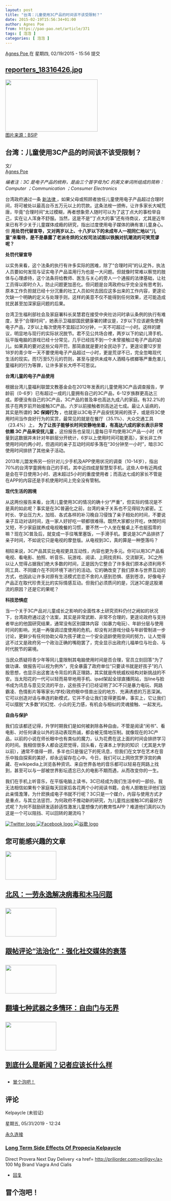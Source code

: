 ```yaml
---
layout: post
title: "台湾：儿童使用3C产品的时间该不该受限制？"
date: 2015-02-19T15:56:34+01:00
author: Agnes Poe
from: https://pao-pao.net/article/371
tags: [ 泡泡 ]
categories: [ 泡泡 ]
---
```


<section class="clearfix" id="content" role="main">
 <div class="region region-content">
  <div class="block block-system" id="block-system-main">
   <div class="content">
    <div about="/article/371" class="node node-pao-pao-article node-promoted node-full view-mode-full clearfix" id="node-371" typeof="sioc:Item foaf:Document">
     <span class="rdf-meta element-hidden" content="台湾：儿童使用3C产品的时间该不该受限制？" property="dc:title">
     </span>
     <span class="rdf-meta element-hidden" content="1" datatype="xsd:integer" property="sioc:num_replies">
     </span>
     <div class="submitted">
      <span content="2015-02-19T15:56:34+01:00" datatype="xsd:dateTime" property="dc:date dc:created" rel="sioc:has_creator">
       <a about="/author/54" class="username" datatype="" href="/author/54" property="foaf:name" title="查看用户资料" typeof="sioc:UserAccount" xml:lang="">
        Agnes Poe
       </a>
       在 星期四, 02/19/2015 - 15:56 提交
      </span>
     </div>
     <div class="content">
      <div class="field field-name-field-image field-type-image field-label-hidden">
       <div class="field-items">
        <div class="field-item even">
         <div class="file file-image file-image-jpeg" id="file-1008--2">
          <h2 class="element-invisible">
           <a href="/file/1008">
            reporters_18316426.jpg
           </a>
          </h2>
          <div class="content">
           <img alt="" height="164" src="https://pao-pao.net/sites/pao-pao.net/files/styles/article_detail/public/reporters_18316426.jpg?itok=6gSBpt6I" title="" typeof="foaf:Image" width="290"/>
           <div class="field field-name-field-image-source field-type-link-field field-label-hidden">
            <div class="field-items">
             <div class="field-item even">
              <a href="https://pao-pao.net/wcffrrvlfuyvepuofycwnahjbohndumzxsfpjbaovzkaofpudrqrryatmigqcsqaglbvcphudxjqhjbsquteziyczptroukacrrfjhfucvpalys">
               图片来源：BSIP
              </a>
             </div>
            </div>
           </div>
          </div>
         </div>
        </div>
       </div>
      </div>
      <div class="field field-name-title field-type-ds field-label-hidden">
       <div class="field-items">
        <div class="field-item even" property="dc:title">
         <h1 class="page-title">
          台湾：儿童使用3C产品的时间该不该受限制？
         </h1>
        </div>
       </div>
      </div>
      <div class="field-name-author">
       <div class="label-inline">
        文/
       </div>
       <a about="/author/54" class="username" datatype="" href="/author/54" property="foaf:name" title="查看用户资料" typeof="sioc:UserAccount" xml:lang="">
        Agnes Poe
       </a>
      </div>
      <div class="field field-name-body field-type-text-with-summary field-label-hidden">
       <div class="field-items">
        <div class="field-item even" property="content:encoded">
         <p>
          <em>
           编者注：3C
          </em>
          <em>
           是电子产品的统称，是由三个首字母为C
          </em>
          <em>
           的英文单词所组成的简称：Computer
          </em>
          <em>
           ；Communication
          </em>
          <em>
           ；Consumer Electronics
          </em>
         </p>
         <p>
          台湾政府通过一条
          <a href="https://news.qq.com/a/20150123/076929.htm" rel="nofollow">
           新法律
          </a>
          ，如果父母或照顾者放任儿童使用电子产品超过合理时间，将可被处以最高台币五万元以上的罚款。这条法桉一颁佈，让许多家长大喊荒唐，毕竟“合理时间”太过模糊，再者想象旁人随时可以为了这丁点大的事检举自己，实在让人浑身不舒服。当然，这是不是“丁点大的事”还有待商议，尤其是近年来已有不少关于儿童媒体成瘾的研究，指出过度使用电子媒体的确有害儿童身心。但
          <strong>
           用处罚代替宣导，又对两岁以上、十八岁以下的未成年人一视同仁地以“儿童”来看待，是不是暴露了老派冬烘的父权司法试图以铁腕对抗潮流的可笑荒谬呢？
          </strong>
         </p>
         <p>
          <strong>
           处罚代替宣导
          </strong>
         </p>
         <p>
          以实务来看，这个法条的执行有许多实际的困难，除了“合理时间”的认定外，执法人员要如何发现与证实电子产品滥用行为也是一大问题。但就像时常难以察觉的肢体与心理虐待，这个法条将给教师、医生与关心的旁人一个通报的法律基础，让社工员得以即时介入，防止问题更加恶化。但问题是台湾政府似乎完全没有思考到，原本工作负担就已经十分沉重的社工人员如何去因应这多出来的工作内容，更遑论欠缺一个明确的定义与处理手则，这样的美意不仅不能得到任何效果，还可能造成扰民甚至加深家庭问题的后果。
         </p>
         <p>
          台湾卫生福利部社会及家庭署科长吴慧君在接受中央社访问时承认条例的执行有难度，至于“合理时间”，她表示卫福部国民健康署的建议是，2岁以下应该避免使用电子产品，2岁以上每次使用不宜超过30分钟，一天不可超过一小时。这样的建议，明显地与现行的实际状况脱节。君不见公共场合裡，两岁以下的幼儿滑手机、玩平版电脑的游戏已经十分常见，几乎已经找不到一个未曾接触过电子产品的幼儿。如果真的要对这些父母开罚，那简直就是要对全民动手了。更遑论要12岁至18岁的青少年一天不要使用电子产品超过一小时，更是荒谬不已，完全忽略现代生活的现实。而1万至5万元的罚则，甚至与提供未成年人酒精与槟榔等严重危害儿童福利的行为等罪，让许多家长大呼不可思议。
         </p>
         <p>
          <strong>
           台湾儿童的电子产品使用
          </strong>
         </p>
         <p>
          根据台湾儿童福利联盟文教基金会在2012年发表的儿童使用3C产品调查报告，学龄前（0-6岁）已有超过一成的儿童拥有自己的3C产品，6-12岁族群更高达三成。即便没有自己的3C产品，3C产品的普及率也高达九成八的家庭。有32.2%的孩子在两岁前开始接触3C产品，六岁以前接触者则高达近七成。最让人诟病的，其实是所谓的
          <strong>
           3C
          </strong>
          <strong>
           保姆行为
          </strong>
          ，也就是以3C电子产品安抚哭闹的孩子，或是将3C使用时间当作良好行为的奖赏，最常见的就是在餐厅（35.1%）、大众交通工具（23.4%）上，
          <strong>
           为了让孩子能够长时间安静地坐着，有高达六成的家长表示非常依赖
          </strong>
          <strong>
           3C
          </strong>
          <strong>
           产品来安抚儿童
          </strong>
          。这份报告也呈现儿童每日平均使用3C产品一小时（考量到这数据并未针对年龄层分开统计，6岁以上使用时间可能更高），家长非工作使用时间约两小时，但週间的亲子互动时间却多落在“30分钟至一小时”，暗示3C使用时间排挤了其他亲子活动。
         </p>
         <p>
          2013年儿盟发佈另一份针对儿少手机及APP使用状况的调查（10-14岁），指出70%的台湾学童拥有自己的手机，其中近四成是智慧型手机，这些人中有近两成是会在平日使用3小时、週末超过5小时的重度使用者；而高达七成的家长不管是在APP的内容还是手机使用时间上完全没有管制。
         </p>
         <p>
          <strong>
           现代生活的困境
          </strong>
         </p>
         <p>
          从这两份报告来看，台湾儿童使用3C的情况的确十分“严重”，但实际的情况是不是真的如此呢？事实是在3C普遍化之前，台湾的亲子关系也不见得较为紧密。工时长、学业压力大，加班、各式各样的补习晚自习侵蚀了亲子相处的时间，不要说亲子互动对话时间，连一家人好好吃一顿都很难得。既然大家都分开吃，休閒时间又短，不少家庭就养成电视晚餐的习惯，要不然一个人坐在餐桌上不也挺孤零的嘛？现在3C普及后，就变成一手往嘴里塞饭，一手滑手机。要说是3C产品排挤了亲子时间，不如说它只是电视的摩登版。从电视到3C，真的算是一种堕落吗？
         </p>
         <p>
          相较来说，3C产品其实比电视更具互动性，内容也更为多元。你可以用3C产品看电视、看电影、拍照、听音乐、玩游戏、阅读、上网找资料、交流聊天。3C之所以让人觉得占据我们绝大多数的时间，正是因为它整合了许多我们原本必须利用不同工具、不同媒介在不同环境下进行的活动。它的确改变了我们原本与世界互动的方式，也因此让许多对原有生活模式恋恋不舍的人感到恐惧、感到苍凉，好像电子产品正在取代珍贵无比的实际情感互动。但我们必须质问的是，沉迷3C是这股潮流的原因？还是它的果呢？
         </p>
         <p>
          <strong>
           科技恐惧症
          </strong>
         </p>
         <p>
          当一个关于3C产品对儿童成长之影响的全面性本土研究资料仍付之阙如的状况下，台湾政府通过这个法案，其实是非常武断、非常不合理的，更遑论政府与支持者举出的他国研究结果，通常没有区别媒体内容（如暴力电玩）、年龄分层与使用时间的影响，光是一再强调过度使用的危机，却没有对游戏分级与年龄管制进一步讨论，更鲜少有任何协助父母为孩子建立一个安全适龄使用空间的努力，让人觉得这不过又是政府另一个政治正确的嘴砲罢了，完全显示出政府儿福单位与社会、与时代脱节的窘境。
         </p>
         <p>
          当民众质疑将青少年等同儿童限制其电脑使用时间是否合理，官员立刻回答“为了做功课、做报告可以视为例外”，完全暴露了政府单位“只要读书就是好孩子”的八股思想，也显示出这套法令背后的真正理路，其实就是传统威权结构对新挑战的不安。当太阳花的一代可以轻而易举地用手机、ipad架起全球直播网站，当line与脸书成为讯息与意见交流的平台，这些孩子们已经证明了3C不只是暴力电玩、网路霸凌、色情影片等等家长/学校/政府眼中怪兽出没的地方、充满诱惑的万恶深渊。它可以创造对话与串连的新模式，它并不会让我们变得更孤单，事实上，它让我们可以摆脱“大多数”的幻觉、小众的无力感，有机会与相似的灵魂接触、一起发光。
         </p>
         <p>
          <strong>
           自由与保护
          </strong>
         </p>
         <p>
          我们应该都还记得，升学时期我们是如何被剥除各种自由，不管是阅读“闲书”、看电影、对任何课业以外的活动表现热诚，都会被无情地压制。就像现在的3C产品，以前的小说在师长眼中也有类似的魔力，认为花费在这上面的时间会排挤学习的时间。我相信很多人都会这麽觉得，回头看，在课本上学到的知识（尤其是大学以前），通常不值得一顾，多半也只是强记下的死讯息，但我们在文学在艺术在音乐中独自探索的美好，却永远留存在心中。今日，我们可以上网欣赏罗浮宫的典藏、在wikipedia上浏览各种资讯、来自世界各地的音乐都可以轻易在网路上找到，甚至可以与一部被世界影坛遗忘已久的电影不期而遇，从而改变你的一生。
         </p>
         <p>
          我们在手机上听音乐，在平版电脑上读书，3C已经成为我们生活中的一部份。我无法相信如果有个家庭每天回家后各花两个小时阅读书籍，会有人胆敢批评他们因此亲情澹薄，为什麽换成电子书就不行呢？3C只是一个媒介，内容与使用方式才是重点，与其立法惩罚，为何政府不推动新的研究，为儿童找出接触3C的最好方式呢？为何不鼓励研发适龄适性激发儿童想像力的教育性APP？难道他们真的以为这是一个可以阻挡、可以回转的潮流吗？
         </p>
        </div>
       </div>
      </div>
      <div class="field field-name-service-links-displays-group field-type-ds field-label-hidden">
       <div class="field-items">
        <div class="field-item even">
         <div class="service-links">
          <a class="service-links-twitter" href="https://twitter.com/share?url=https%3A//pao-pao.net/article/371&amp;text=%E5%8F%B0%E6%B9%BE%EF%BC%9A%E5%84%BF%E7%AB%A5%E4%BD%BF%E7%94%A83C%E4%BA%A7%E5%93%81%E7%9A%84%E6%97%B6%E9%97%B4%E8%AF%A5%E4%B8%8D%E8%AF%A5%E5%8F%97%E9%99%90%E5%88%B6%EF%BC%9F" rel="nofollow" title="Share this on Twitter">
           <img alt="Twitter logo" src="https://pao-pao.net/sites/pao-pao.net/themes/rnw_paopao/servicelinks/png/twitter.png" typeof="foaf:Image"/>
          </a>
          <a class="service-links-facebook" href="https://www.facebook.com/sharer.php?u=https%3A//pao-pao.net/article/371&amp;t=%E5%8F%B0%E6%B9%BE%EF%BC%9A%E5%84%BF%E7%AB%A5%E4%BD%BF%E7%94%A83C%E4%BA%A7%E5%93%81%E7%9A%84%E6%97%B6%E9%97%B4%E8%AF%A5%E4%B8%8D%E8%AF%A5%E5%8F%97%E9%99%90%E5%88%B6%EF%BC%9F" rel="nofollow" title="Share on Facebook">
           <img alt="Facebook logo" src="https://pao-pao.net/sites/pao-pao.net/themes/rnw_paopao/servicelinks/png/facebook.png" typeof="foaf:Image"/>
          </a>
          <a class="service-links-google" href="https://www.google.com/bookmarks/mark?op=add&amp;bkmk=https%3A//pao-pao.net/article/371&amp;title=%E5%8F%B0%E6%B9%BE%EF%BC%9A%E5%84%BF%E7%AB%A5%E4%BD%BF%E7%94%A83C%E4%BA%A7%E5%93%81%E7%9A%84%E6%97%B6%E9%97%B4%E8%AF%A5%E4%B8%8D%E8%AF%A5%E5%8F%97%E9%99%90%E5%88%B6%EF%BC%9F" rel="nofollow" title="Bookmark this post on Google">
           <img alt="谷歌 logo" src="https://pao-pao.net/sites/pao-pao.net/themes/rnw_paopao/servicelinks/png/google.png" typeof="foaf:Image"/>
          </a>
         </div>
        </div>
       </div>
      </div>
     </div>
     <div class="block block-views related" id="block-views-articles-related-block-1">
      <h2>
       您可能感兴趣的文章
      </h2>
      <div class="content">
       <div class="view view-articles-related view-id-articles_related view-display-id-block_1 related promoted view-dom-id-1f6b8a1e3c550790c6f90e6bb338c44e">
        <div class="view-content">
         <div class="views-row views-row-1 views-row-odd views-row-first">
          <div class="ds-2col node node-pao-pao-article node-promoted view-mode-home_promoted_block_ clearfix">
           <div class="group-left">
            <div class="field field-name-field-image field-type-image field-label-hidden">
             <div class="field-items">
              <div class="field-item even">
               <a href="/article/119">
                <img height="90" src="https://pao-pao.net/sites/pao-pao.net/files/styles/home_promoted/public/ubuntu-wallpapers-30.jpg?itok=5YSvwqL3" typeof="foaf:Image" width="160"/>
               </a>
              </div>
             </div>
            </div>
           </div>
           <div class="group-right">
            <div class="field field-name-field-promotitle field-type-text field-label-hidden">
             <div class="field-items">
              <div class="field-item even">
               <h2>
                <a href="/article/119">
                 北风：一劳永逸解决病毒和木马问题
                </a>
                <h2>
                </h2>
               </h2>
              </div>
             </div>
            </div>
           </div>
          </div>
         </div>
         <div class="views-row views-row-2 views-row-even">
          <div class="ds-2col node node-pao-pao-article node-promoted view-mode-home_promoted_block_ clearfix">
           <div class="group-left">
            <div class="field field-name-field-image field-type-image field-label-hidden">
             <div class="field-items">
              <div class="field-item even">
               <a href="/article/258">
                <img height="90" src="https://pao-pao.net/sites/pao-pao.net/files/styles/home_promoted/public/1388095637_b63523c851_z.jpg?itok=Bx0ILq09" typeof="foaf:Image" width="160"/>
               </a>
              </div>
             </div>
            </div>
           </div>
           <div class="group-right">
            <div class="field field-name-field-promotitle field-type-text field-label-hidden">
             <div class="field-items">
              <div class="field-item even">
               <h2>
                <a href="/article/258">
                 跟帖评论“法治化”：强化社交媒体的衰落
                </a>
                <h2>
                </h2>
               </h2>
              </div>
             </div>
            </div>
           </div>
          </div>
         </div>
         <div class="views-row views-row-3 views-row-odd">
          <div class="ds-2col node node-pao-pao-article node-promoted view-mode-home_promoted_block_ clearfix">
           <div class="group-left">
            <div class="field field-name-field-image field-type-image field-label-hidden">
             <div class="field-items">
              <div class="field-item even">
               <a href="/article/87">
                <img height="90" src="https://pao-pao.net/sites/pao-pao.net/files/styles/home_promoted/public/anp-16284364.jpg?itok=SXX82nW7" typeof="foaf:Image" width="160"/>
               </a>
              </div>
             </div>
            </div>
           </div>
           <div class="group-right">
            <div class="field field-name-field-promotitle field-type-text field-label-hidden">
             <div class="field-items">
              <div class="field-item even">
               <h2>
                <a href="/article/87">
                 翻墙七种武器之多情环：自由门与无界
                </a>
                <h2>
                </h2>
               </h2>
              </div>
             </div>
            </div>
           </div>
          </div>
         </div>
         <div class="views-row views-row-4 views-row-even views-row-last">
          <div class="ds-2col node node-pao-pao-article node-promoted node-sticky view-mode-home_promoted_block_ clearfix">
           <div class="group-left">
            <div class="field field-name-field-image field-type-image field-label-hidden">
             <div class="field-items">
              <div class="field-item even">
               <a href="/article/813">
                <img height="90" src="https://pao-pao.net/sites/pao-pao.net/files/styles/home_promoted/public/tou__29.jpg?itok=ax5aB1WP" typeof="foaf:Image" width="160"/>
               </a>
              </div>
             </div>
            </div>
           </div>
           <div class="group-right">
            <div class="field field-name-field-promotitle field-type-text field-label-hidden">
             <div class="field-items">
              <div class="field-item even">
               <h2>
                <a href="/article/813">
                 到底什么是新闻？记者应该长什么样
                </a>
                <h2>
                </h2>
               </h2>
              </div>
             </div>
            </div>
           </div>
          </div>
         </div>
        </div>
       </div>
      </div>
     </div>
     <!-- /.block -->
     <ul class="links inline">
      <li class="comment-add first last active">
       <a class="active" href="/article/371#comment-form" title="分享您有关本文的看法与观点。">
        冒个泡吧！
       </a>
      </li>
     </ul>
     <div class="comment-wrapper" id="comments">
      <h2 class="title">
       评论
      </h2>
      <a id="comment-13877">
      </a>
      <div about="/comment/13877#comment-13877" class="comment comment-by-anonymous clearfix" typeof="sioc:Post sioct:Comment">
       <div class="attribution">
        <div class="comment-submitted">
         <p class="commenter-name">
          <span rel="sioc:has_creator">
           <span class="username" datatype="" property="foaf:name" typeof="sioc:UserAccount" xml:lang="">
            Kelpaycle (未验证)
           </span>
          </span>
         </p>
         <p class="comment-time">
          <span content="2019-05-31T12:24:16+02:00" datatype="xsd:dateTime" property="dc:date dc:created">
           星期五, 05/31/2019 - 12:24
          </span>
         </p>
         <p class="comment-permalink">
          <a class="permalink" href="/comment/13877#comment-13877" rel="bookmark">
           永久连接
          </a>
         </p>
        </div>
       </div>
       <div class="comment-text">
        <div class="comment-arrow">
        </div>
        <h3 datatype="" property="dc:title">
         <a class="permalink" href="/comment/13877#comment-13877" rel="bookmark">
          Long Term Side Effects Of Propecia Kelpaycle
         </a>
        </h3>
        <div class="content">
         <span class="rdf-meta element-hidden" rel="sioc:reply_of" resource="/article/371">
         </span>
         <div class="field field-name-comment-body field-type-text-long field-label-hidden">
          <div class="field-items">
           <div class="field-item even" property="content:encoded">
            <p>
             Direct Provera Next Day Delivery  &lt;a href=
             <a href="http://priliorder.com&gt;priligy&lt;/a&gt;">
              http://priliorder.com&gt;priligy&lt;/a&gt;
             </a>
             100 Mg Brand Viagra And Cialis
            </p>
           </div>
          </div>
         </div>
        </div>
        <!-- /.content -->
        <ul class="links inline">
         <li class="comment-reply first last">
          <a href="/comment/reply/371/13877">
           回复
          </a>
         </li>
        </ul>
       </div>
       <!-- /.comment-text -->
      </div>
      <h2 class="title comment-form">
       冒个泡吧！
      </h2>
     </div>
    </div>
   </div>
  </div>
  <!-- /.block -->
 </div>
 <!-- /.region -->
</section>

